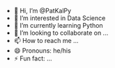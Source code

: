 - 👋 Hi, I’m @PatKalPy
- 👀 I’m interested in Data Science
- 🌱 I’m currently learning Python
- 💞️ I’m looking to collaborate on ...
- 📫 How to reach me ...
- 😄 Pronouns: he/his
- ⚡ Fun fact: ...

<!---
PatKalPy/PatKalPy is a ✨ special ✨ repository because its `README.md` (this file) appears on your GitHub profile.
You can click the Preview link to take a look at your changes.
--->
